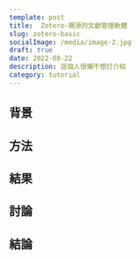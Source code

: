 ```yaml
---
template: post
title:  Zotero-開源的文獻管理軟體
slug: zotero-basic
socialImage: /media/image-2.jpg
draft: true
date: 2022-08-22
description: 這個人很懶不想打介紹
category: tutorial
---
```


## 背景

## 方法

## 結果

## 討論

## 結論

